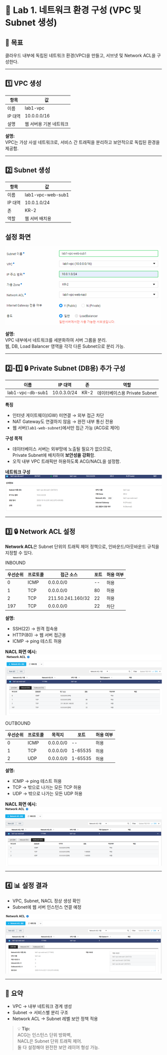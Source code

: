 # 🧱 Lab 1. 네트워크 환경 구성 (VPC 및 Subnet 생성)

## 🧭 목표
클라우드 내부에 독립된 네트워크 환경(VPC)을 만들고, 서브넷 및 Network ACL을 구성한다.

---

## 1️⃣ VPC 생성
| 항목 | 값 |
|------|----|
| 이름 | lab1-vpc |
| IP 대역 | 10.0.0.0/16 |
| 설명 | 웹 서버용 기본 네트워크 |

**설명:**  
VPC는 가상 사설 네트워크로, 서비스 간 트래픽을 분리하고 보안적으로 독립된 환경을 제공함.

---

## 2️⃣ Subnet 생성
| 항목 | 값 |
|------|----|
| 이름 | lab1-vpc-web-sub1 |
| IP 대역 | 10.0.1.0/24 |
| 존 | KR-2 |
| 역할 | 웹 서버 배치용 |

## 설정 화면
![GUI 화면](./images/vpc_web_sub1.png)

**설명:**  
VPC 내부에서 네트워크를 세분화하여 서버 그룹을 분리.  
웹, DB, Load Balancer 영역을 각각 다른 Subnet으로 분리 가능.

---

## 2️⃣-1️⃣ 🔒 Private Subnet (DB용) 추가 구성

| 이름 | IP 대역 | 존 | 역할 |
|------|----------|------|------|
| lab1-vpc-db-sub1 | 10.0.3.0/24 | KR-2 | 데이터베이스용 Private Subnet |

**특징**
- 인터넷 게이트웨이(IGW) 미연결 → 외부 접근 차단  
- NAT Gateway도 연결하지 않음 → 완전 내부 통신 전용  
- 웹 서버(`lab1-web-subnet`)에서만 접근 가능 (ACG로 제어)

**구성 목적**
- 데이터베이스 서버는 외부망에 노출될 필요가 없으므로,  
  Private Subnet에 배치하여 **보안성을 강화**함.
- 오직 내부 VPC 트래픽만 허용하도록 ACG/NACL을 설정함.

**네트워크 구성**
![DB 서브넷 구성](./images/private_networking_DB_subnet.png)

---

## 3️⃣ 🔒 Network ACL 설정
**Network ACL**은 Subnet 단위의 트래픽 제어 정책으로, 인바운드/아웃바운드 규칙을 지정할 수 있다.

INBOUND

| 우선순위 | 프로토콜 | 접근 소스 | 포트 | 허용 여부 |
|---|-----|-----------|----|-------|
| 0 | ICMP| 0.0.0.0/0 | -- | 허용 |
| 1 | TCP | 0.0.0.0/0 | 80 | 허용 |
| 2 | TCP | 211.50.241.160/32 | 22 | 허용 |
| 197| TCP | 0.0.0.0/0 | 22 | 차단 |

**설명:**  
- SSH(22) → 원격 접속용  
- HTTP(80) → 웹 서버 접근용  
- ICMP → ping 테스트 허용  

**NACL 화면 예시:**  
![NACL IN 설정](./images/Network_ACL_inbound_config.png)

OUTBOUND

| 우선순위 | 프로토콜 | 목적지 | 포트 | 허용 여부 |
|---|-----|-----------|----|-------|
| 0 | ICMP| 0.0.0.0/0 | -- | 허용 |
| 1 | TCP | 0.0.0.0/0 | 1-65535 | 허용 |
| 2 | UDP | 0.0.0.0/0 | 1-65535 | 허용 |

**설명:**  
- ICMP → ping 테스트 허용
- TCP → 밖으로 나가는 모든 TCP 허용
- UDP → 밖으로 나가는 모든 UDP 허용
  
**NACL 화면 예시:**  
![NACL OUT 설정](./images/Network_ACL_outbound_config.png)

---

## 4️⃣ 📊 설정 결과
- VPC, Subnet, NACL 정상 생성 확인  
- Subnet에 웹 서버 인스턴스 연결 예정  

![VPC Diagram](./images/Network_ACL.png)

---

## 💬 요약
- VPC → 내부 네트워크 경계 생성  
- Subnet → 서비스별 분리 구조  
- Network ACL → Subnet 레벨 보안 정책 적용  

> 💡 **Tip:**  
> ACG는 인스턴스 단위 방화벽,  
> NACL은 Subnet 단위 트래픽 제어.  
> 둘 다 설정해야 완전한 보안 레이어 형성 가능.



